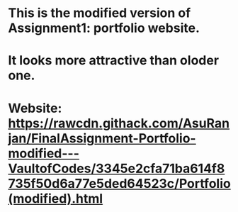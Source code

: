 # This is the modified version of Assignment1: portfolio website.
# It looks more attractive than oloder one.
# Website: https://rawcdn.githack.com/AsuRanjan/FinalAssignment-Portfolio-modified---VaultofCodes/3345e2cfa71ba614f8735f50d6a77e5ded64523c/Portfolio(modified).html 